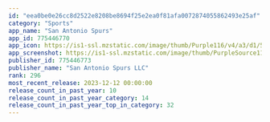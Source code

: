 ```yaml
---
id: "eea0be0e26cc8d2522e8208be8694f25e2ea0f81afa0072874055862493e25af"
category: "Sports"
app_name: "San Antonio Spurs"
app_id: 775446770
app_icon: https://is1-ssl.mzstatic.com/image/thumb/Purple116/v4/a3/d1/5e/a3d15e11-58b9-dcf7-9e83-66db9b83e368/AppIcon-1x_U007emarketing-0-10-0-85-220.png/1024x1024bb.png
app_screenshot: https://is1-ssl.mzstatic.com/image/thumb/PurpleSource116/v4/be/8c/a4/be8ca496-5fda-42ac-2965-7a5a4fcf7b40/cc650107-3854-4b59-9b35-abf2b10e3c06_1.jpg/1242x2688bb.png
publisher_id: 775446773
publisher_name: "San Antonio Spurs LLC"
rank: 296
most_recent_release: 2023-12-12 00:00:00
release_count_in_past_year: 10
release_count_in_past_year_category: 14
release_count_in_past_year_top_in_category: 32
---
```

